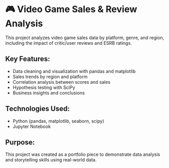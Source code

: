 # 🎮 Video Game Sales & Review Analysis

This project analyzes video game sales data by platform, genre, and region, including the impact of critic/user reviews and ESRB ratings.

## Key Features:
- Data cleaning and visualization with pandas and matplotlib
- Sales trends by region and platform
- Correlation analysis between scores and sales
- Hypothesis testing with SciPy
- Business insights and conclusions

## Technologies Used:
- Python (pandas, matplotlib, seaborn, scipy)
- Jupyter Notebook

## Purpose:
This project was created as a portfolio piece to demonstrate data analysis and storytelling skills using real-world data.



